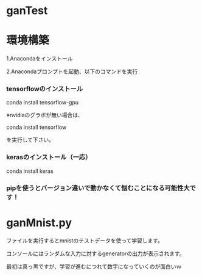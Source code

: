 # ganTest

# 環境構築
1.Anacondaをインストール

2.Anacondaプロンプトを起動、以下のコマンドを実行

### tensorflowのインストール
conda install tensorflow-gpu

※nvidiaのグラボが無い場合は、

conda install tensorflow

を実行して下さい。

### kerasのインストール（一応）
conda install keras

### pipを使うとバージョン違いで動かなくて悩むことになる可能性大です！

# ganMnist.py
ファイルを実行するとmnistのテストデータを使って学習します。

コンソールにはランダムな入力に対するgeneratorの出力が表示されます。

最初は真っ黒ですが、学習が進むにつれて数字になっていくのが面白いｗ
